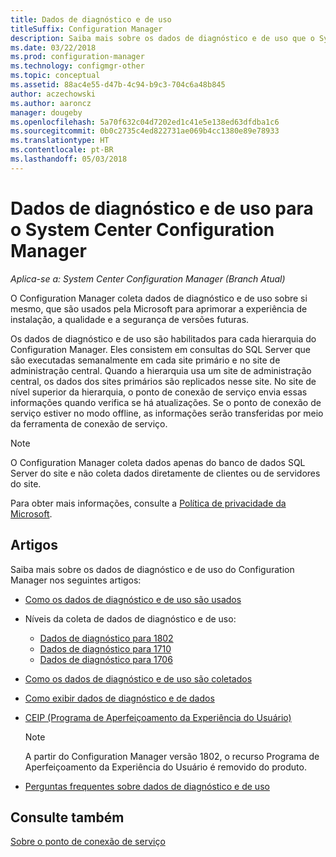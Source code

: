 ```yaml
---
title: Dados de diagnóstico e de uso
titleSuffix: Configuration Manager
description: Saiba mais sobre os dados de diagnóstico e de uso que o System Center Configuration Manager coleta sobre si mesmo.
ms.date: 03/22/2018
ms.prod: configuration-manager
ms.technology: configmgr-other
ms.topic: conceptual
ms.assetid: 88ac4e55-d47b-4c94-b9c3-704c6a48b845
author: aczechowski
ms.author: aaroncz
manager: dougeby
ms.openlocfilehash: 5a70f632c04d7202ed1c41e5e138ed63dfdba1c6
ms.sourcegitcommit: 0b0c2735c4ed822731ae069b4cc1380e89e78933
ms.translationtype: HT
ms.contentlocale: pt-BR
ms.lasthandoff: 05/03/2018
---
```

# <a name="diagnostics-and-usage-data-for-system-center-configuration-manager"></a>Dados de diagnóstico e de uso para o System Center Configuration Manager

*Aplica-se a: System Center Configuration Manager (Branch Atual)*

O Configuration Manager coleta dados de diagnóstico e de uso sobre si mesmo, que são usados pela Microsoft para aprimorar a experiência de instalação, a qualidade e a segurança de versões futuras.  

 Os dados de diagnóstico e de uso são habilitados para cada hierarquia do Configuration Manager. Eles consistem em consultas do SQL Server que são executadas semanalmente em cada site primário e no site de administração central. Quando a hierarquia usa um site de administração central, os dados dos sites primários são replicados nesse site. No site de nível superior da hierarquia, o ponto de conexão de serviço envia essas informações quando verifica se há atualizações. Se o ponto de conexão de serviço estiver no modo offline, as informações serão transferidas por meio da ferramenta de conexão de serviço.  

> [!NOTE]  
>  O Configuration Manager coleta dados apenas do banco de dados SQL Server do site e não coleta dados diretamente de clientes ou de servidores do site.  

 Para obter mais informações, consulte a [Política de privacidade da Microsoft](https://go.microsoft.com/fwlink/?LinkID=626527).  

## <a name="articles"></a>Artigos
 Saiba mais sobre os dados de diagnóstico e de uso do Configuration Manager nos seguintes artigos:  

-   [Como os dados de diagnóstico e de uso são usados](../../../core/plan-design/diagnostics/how-diagnostics-and-usage-data-is-used.md)  

-   Níveis da coleta de dados de diagnóstico e de uso:
    - [Dados de diagnóstico para 1802](/sccm/core/plan-design/diagnostics/levels-of-diagnostic-usage-data-collection-1802)  
    - [Dados de diagnóstico para 1710](/sccm/core/plan-design/diagnostics/levels-of-diagnostic-usage-data-collection-1710)  
    - [Dados de diagnóstico para 1706](/sccm/core/plan-design/diagnostics/levels-of-diagnostic-usage-data-collection-1706)    

<!--
    - [Diagnostic data for 1702](/sccm/core/plan-design/diagnostics/levels-of-diagnostic-usage-data-collection-1702)      
    - [Diagnostic data for 1610](/sccm/core/plan-design/diagnostics/levels-of-diagnostic-usage-data-collection-1610)  
    - [Diagnostic data for  1606](/sccm/core/plan-design/diagnostics/levels-of-diagnostic-usage-data-collection-1606)    
    - [Diagnostic data for 1602](/sccm/core/plan-design/diagnostics/levels-of-diagnostic-usage-data-collection-1602)
    - [Diagnostic data for  1511](/sccm/core/plan-design/diagnostics/levels-of-diagnostic-usage-data-collection-1511)
-->

-   [Como os dados de diagnóstico e de uso são coletados](../../../core/plan-design/diagnostics/how-diagnostics-and-usage-data-is-collected.md)  

-   [Como exibir dados de diagnóstico e de dados](../../../core/plan-design/diagnostics/view-diagnostics-and-usage-data.md)  

-   [CEIP (Programa de Aperfeiçoamento da Experiência do Usuário)](../../../core/plan-design/diagnostics/customer-experience-improvement-program-ceip.md)  

     > [!Note]  
     > A partir do Configuration Manager versão 1802, o recurso Programa de Aperfeiçoamento da Experiência do Usuário é removido do produto.


-   [Perguntas frequentes sobre dados de diagnóstico e de uso](../../../core/understand/frequently-asked-questions-about-diagnostics-and-usage-data.md)  

## <a name="see-also"></a>Consulte também  
 [Sobre o ponto de conexão de serviço](../../../core/servers/deploy/configure/about-the-service-connection-point.md)

